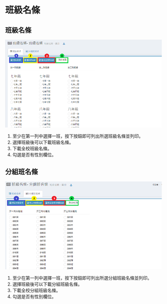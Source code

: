 # 班級名條

## 班級名條

![](../.gitbook/assets/class_name.png)

1. 至少在第一列中選擇一班，按下按鈕即可列出所選班級名條並列印。
2. 選擇班級後可以下載班級名條。
3. 下載全校班級名條。
4. 勾選是否有性別欄位。

## 分組班名條

![](../.gitbook/assets/grouping_name.png)

1. 至少在第一列中選擇一班，按下按鈕即可列出所選分組班級名條並列印。
2. 選擇班級後可以下載分組班級名條。
3. 下載全校分組班級名條。
4. 勾選是否有性別欄位。

